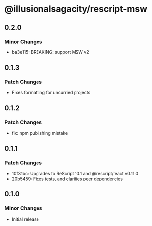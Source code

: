 # @illusionalsagacity/rescript-msw

## 0.2.0

### Minor Changes

- ba3e115: BREAKING: support MSW v2

## 0.1.3

### Patch Changes

- Fixes formatting for uncurried projects

## 0.1.2

### Patch Changes

- fix: npm publishing mistake

## 0.1.1

### Patch Changes

- 10f31bc: Upgrades to ReScript 10.1 and @rescript/react v0.11.0
- 20b5459: Fixes tests, and clarifies peer dependencies

## 0.1.0

### Minor Changes

- Initial release
